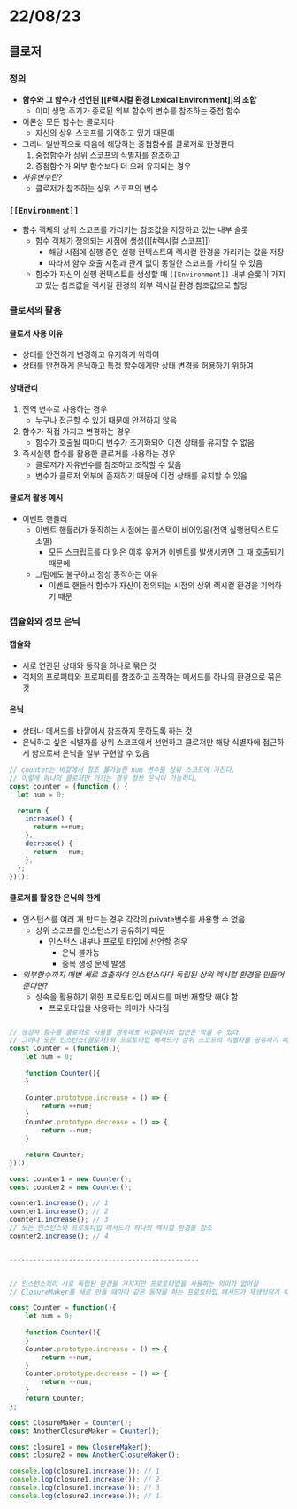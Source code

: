 # 22/08/23

## 클로저

### 정의
- **함수와 그 함수가 선언된 [[#렉시컬 환경 Lexical Environment]]의 조합**
	- 이미 생명 주기가 종료된 외부 함수의 변수를 참조하는 중첩 함수
- 이론상 모든 함수는 클로저다
	- 자신의 상위 스코프를 기억하고 있기 때문에
- 그러나 일반적으로 다음에 해당하는 중첩함수를 클로저로 한정한다
	1. 중첩함수가 상위 스코프의 식별자를 참조하고
	2. 중첩함수가 외부 함수보다 더 오래 유지되는 경우
- *자유변수란?*
	- 클로저가 참조하는 상위 스코프의 변수

### `[[Environment]]`
- 함수 객체의 상위 스코프를 가리키는 참조값을 저장하고 있는 내부 슬롯
	- 함수 객체가 정의되는 시점에 생성([[#렉시컬 스코프]])
		- 해당 시점에 실행 중인 실행 컨텍스트의 렉시컬 환경을 가리키는 값을 저장
		- 따라서 함수 호출 시점과 관계 없이 동일한 스코프를 가리킬 수 있음
	- 함수가 자신의 실행 컨텍스트를 생성할 때 `[[Environment]]` 내부 슬롯이 가지고 있는 참조값을 렉시컬 환경의 외부 렉시컬 환경 참조값으로 할당


### 클로저의 활용

#### 클로저 사용 이유
- 상태를 안전하게 변경하고 유지하기 위하여
- 상태를 안전하게 은닉하고 특정 함수에게만 상태 변경을 허용하기 위하여

#### 상태관리
1. 전역 변수로 사용하는 경우
	- 누구나 접근할 수 있기 때문에 안전하지 않음
2. 함수가 직접 가지고 변경하는 경우
	- 함수가 호출될 때마다 변수가 초기화되어 이전 상태를 유지할 수 없음
3. 즉시실행 함수를 활용한 클로저를 사용하는 경우
	- 클로저가 자유변수를 참조하고 조작할 수 있음
	- 변수가 클로저 외부에 존재하기 때문에 이전 상태를 유지할 수 있음

#### 클로저 활용 예시
- 이벤트 핸들러
	- 이벤트 핸들러가 동작하는 시점에는 콜스택이 비어있음(전역 실행컨텍스트도 소멸)
		- 모든 스크립트를 다 읽은 이후 유저가 이벤트를 발생시키면 그 때 호출되기 때문에
	- 그럼에도 불구하고 정상 동작하는 이유
		- 이벤트 핸들러 함수가 자신이 정의되는 시점의 상위 렉시컬 환경을 기억하기 때문

### 캡슐화와 정보 은닉

#### 캡슐화
- 서로 연관된 상태와 동작을 하나로 묶은 것
- 객체의 프로퍼티와 프로퍼티를 참조하고 조작하는 메서드를 하나의 환경으로 묶은 것

#### 은닉
- 상태나 메서드를 바깥에서 참조하지 못하도록 하는 것
- 은닉하고 싶은 식별자를 상위 스코프에서 선언하고 클로저만 해당 식별자에 접근하게 함으로써 은닉을 일부 구현할 수 있음

```javascript
// counter는 바깥에서 참조 불가능한 num 변수를 상위 스코프에 가진다.
// 이렇게 하나의 클로저만 가지는 경우 정보 은닉이 가능하다.
const counter = (function () {
  let num = 0;

  return {
    increase() {
      return ++num;
    },
    decrease() {
      return --num;
    },
  };
})();
```

#### 클로저를 활용한 은닉의 한계
- 인스턴스를 여러 개 만드는 경우 각각의 private변수를 사용할 수 없음
	- 상위 스코프를 인스턴스가 공유하기 때문
		- 인스턴스 내부나 프로토 타입에 선언할 경우
			- 은닉 불가능
			- 중복 생성 문제 발생
- *외부함수까지 매번 새로 호출하여 인스턴스마다 독립된 상위 렉시컬 환경을 만들어 준다면?*
	- 상속을 활용하기 위한 프로토타입 메서드를 매번 재할당 해야 함
		- 프로토타입을 사용하는 의미가 사라짐

```javascript

// 생성자 함수를 클로저로 사용할 경우에도 바깥에서의 접근은 막을 수 있다.
// 그러나 모든 인스턴스(클로저)와 프로토타입 메서드가 상위 스코프의 식별자를 공유하기 때문에 완전한 정보 은닉이 불가능하다.
const Counter = (function(){
	let num = 0;
	
	function Counter(){
	}

	Counter.prototype.increase = () => {
		return ++num;
	}
	Counter.prototype.decrease = () => {
		return --num;
	}

	return Counter;
})();

const counter1 = new Counter();
const counter2 = new Counter();

counter1.increase(); // 1
counter1.increase(); // 2
counter1.increase(); // 3
// 모든 인스턴스와 프로토타입 메서드가 하나의 렉시컬 환경을 참조
counter2.increase(); // 4


------------------------------------------------


// 인스턴스끼리 서로 독립돤 환경을 가지지만 프로토타입을 사용하는 의미가 없어짐
// ClosureMaker를 새로 만들 때마다 같은 동작을 하는 프로토타입 메서드가 재생성되기 때문에

const Counter = function(){
	let num = 0;
	
	function Counter(){
	}
	Counter.prototype.increase = () => {
		return ++num;
	}
	Counter.prototype.decrease = () => {
		return --num;
	}
	return Counter;
};

const ClosureMaker = Counter();
const AnotherClosureMaker = Counter();

const closure1 = new ClosureMaker();
const closure2 = new AnotherClosureMaker();

console.log(closure1.increase()); // 1
console.log(closure1.increase()); // 2
console.log(closure1.increase()); // 3
console.log(closure2.increase()); // 1


```

